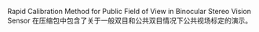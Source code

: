 Rapid Calibration Method for Public Field of View in Binocular Stereo Vision Sensor
在压缩包中包含了关于一般双目和公共双目情况下公共视场标定的演示。
